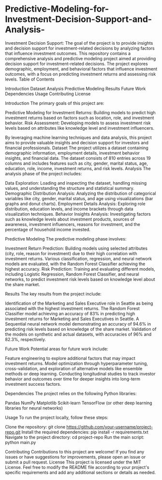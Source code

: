 # Predictive-Modeling-for-Investment-Decision-Support-and-Analysis-
Investment Decision Support: The goal of the project is to provide insights and decision support for investment-related decisions by analyzing factors that influence investment outcomes.
This repository contains a comprehensive analysis and predictive modeling project aimed at providing decision support for investment-related decisions. The project explores demographic, employment, and behavioral factors that influence investment outcomes, with a focus on predicting investment returns and assessing risk levels.
Table of Contents

Introduction
Dataset
Analysis
Predictive Modeling
Results
Future Work
Dependencies
Usage
Contributing
License

Introduction
The primary goals of this project are:

Predictive Modeling for Investment Returns: Building models to predict high investment returns based on factors such as location, role, and investment behavior.
Risk Assessment: Developing models to assess investment risk levels based on attributes like knowledge level and investment influencers.

By leveraging machine learning techniques and data analysis, this project aims to provide valuable insights and decision support for investors and financial professionals.
Dataset
The project utilizes a dataset containing demographic information, employment details, investment behavior insights, and financial data. The dataset consists of 810 entries across 19 columns and includes features such as city, gender, marital status, age, education, role, income, investment returns, and risk levels.
Analysis
The analysis phase of the project includes:

Data Exploration: Loading and inspecting the dataset, handling missing values, and understanding the structure and statistical summary.
Demographic Distribution Analysis: Analyzing the distribution of categorical variables like city, gender, marital status, and age using visualizations (bar graphs and donut charts).
Employment Details Analysis: Exploring role distribution, education levels, and income brackets through data visualization techniques.
Behavior Insights Analysis: Investigating factors such as knowledge levels about investment products, sources of awareness, investment influencers, reasons for investment, and the percentage of household income invested.

Predictive Modeling
The predictive modeling phase involves:

Investment Return Prediction: Building models using selected attributes (city, role, reason for investment) due to their high correlation with investment returns. Various classification, regression, and neural network models are evaluated, with the Random Forest Classifier achieving the highest accuracy.
Risk Prediction: Training and evaluating different models, including Logistic Regression, Random Forest Classifier, and neural networks, to predict investment risk levels based on knowledge level about the share market.

Results
The key results from the project include:

Identification of the Marketing and Sales Executive role in Seattle as being associated with the highest investment returns.
The Random Forest Classifier model achieving an accuracy of 83% in predicting high investment returns for Marketing and Sales Executives in Seattle.
A Sequential neural network model demonstrating an accuracy of 94.6% in predicting risk levels based on knowledge of the share market.
Validation of the models on synthetic and actual datasets, with accuracies of 96% and 82.3%, respectively.

Future Work
Potential areas for future work include:

Feature engineering to explore additional factors that may impact investment returns.
Model optimization through hyperparameter tuning, cross-validation, and exploration of alternative models like ensemble methods or deep learning.
Conducting longitudinal studies to track investor behavior and outcomes over time for deeper insights into long-term investment success factors.

Dependencies
The project relies on the following Python libraries:

Pandas
NumPy
Matplotlib
Scikit-learn
TensorFlow (or other deep learning libraries for neural networks)

Usage
To run the project locally, follow these steps:

Clone the repository: git clone https://github.com/your-username/project-repo.git
Install the required dependencies: pip install -r requirements.txt
Navigate to the project directory: cd project-repo
Run the main script: python main.py

Contributing
Contributions to this project are welcome! If you find any issues or have suggestions for improvements, please open an issue or submit a pull request.
License
This project is licensed under the MIT License.
Feel free to modify the README file according to your project's specific requirements and add any additional sections or details as needed.
